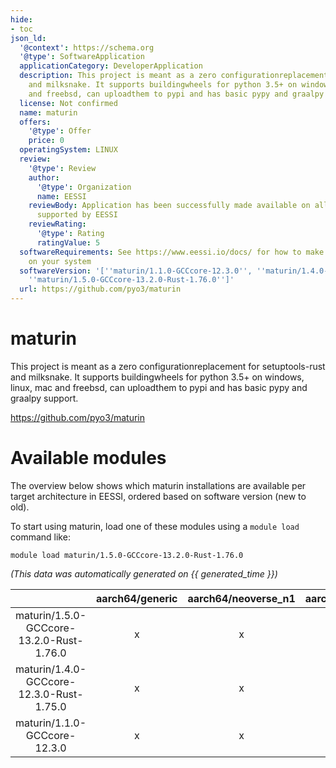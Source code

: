 ```yaml
---
hide:
- toc
json_ld:
  '@context': https://schema.org
  '@type': SoftwareApplication
  applicationCategory: DeveloperApplication
  description: This project is meant as a zero configurationreplacement for setuptools-rust
    and milksnake. It supports buildingwheels for python 3.5+ on windows, linux, mac
    and freebsd, can uploadthem to pypi and has basic pypy and graalpy support.
  license: Not confirmed
  name: maturin
  offers:
    '@type': Offer
    price: 0
  operatingSystem: LINUX
  review:
    '@type': Review
    author:
      '@type': Organization
      name: EESSI
    reviewBody: Application has been successfully made available on all architectures
      supported by EESSI
    reviewRating:
      '@type': Rating
      ratingValue: 5
  softwareRequirements: See https://www.eessi.io/docs/ for how to make EESSI available
    on your system
  softwareVersion: '[''maturin/1.1.0-GCCcore-12.3.0'', ''maturin/1.4.0-GCCcore-12.3.0-Rust-1.75.0'',
    ''maturin/1.5.0-GCCcore-13.2.0-Rust-1.76.0'']'
  url: https://github.com/pyo3/maturin
---
```


maturin
=======


This project is meant as a zero configurationreplacement for setuptools-rust and milksnake. It supports buildingwheels for python 3.5+ on windows, linux, mac and freebsd, can uploadthem to pypi and has basic pypy and graalpy support.

https://github.com/pyo3/maturin
# Available modules


The overview below shows which maturin installations are available per target architecture in EESSI, ordered based on software version (new to old).

To start using maturin, load one of these modules using a `module load` command like:

```shell
module load maturin/1.5.0-GCCcore-13.2.0-Rust-1.76.0
```

*(This data was automatically generated on {{ generated_time }})*  

| |aarch64/generic|aarch64/neoverse_n1|aarch64/neoverse_v1|aarch64/nvidia/grace|x86_64/generic|x86_64/amd/zen2|x86_64/amd/zen3|x86_64/amd/zen4|x86_64/intel/cascadelake|x86_64/intel/haswell|x86_64/intel/icelake|x86_64/intel/sapphirerapids|x86_64/intel/skylake_avx512|
| :---: | :---: | :---: | :---: | :---: | :---: | :---: | :---: | :---: | :---: | :---: | :---: | :---: | :---: |
|maturin/1.5.0-GCCcore-13.2.0-Rust-1.76.0|x|x|x|x|x|x|x|x|x|x|x|x|x|
|maturin/1.4.0-GCCcore-12.3.0-Rust-1.75.0|x|x|x|x|x|x|x|x|x|x|x|x|x|
|maturin/1.1.0-GCCcore-12.3.0|x|x|x|x|x|x|x|x|x|x|x|x|x|
